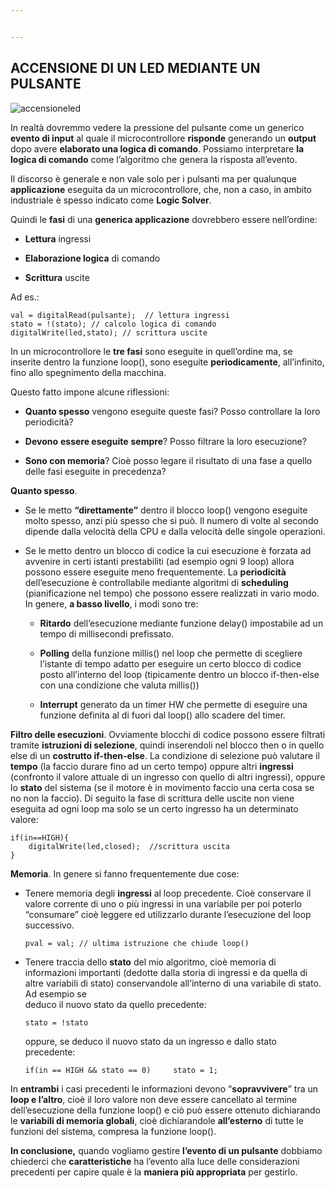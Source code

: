 ```yaml
---


---
```


<h2 id="accensione-di-un-led-mediante-un-pulsante"><strong>ACCENSIONE DI UN LED MEDIANTE UN PULSANTE</strong></h2>
<p><img src="https://db3pap001files.storage.live.com/y4pLA1Tn26nfeXqgSYvnWrNrv0nD3tOnKmWQxhb-a6K7C1DyW23JQ0GkGQvNVVRx1IDiYCUaB0pMxHYFgw4oKdyFJq43nNCzo90NAAzEwcZANi9quPCd3xGLrx0erEtwSX4NVI3O5NJTrc_sQ_CJwxx0DXbXopOsovgl8s9yotoz-Qwdz9wT0tdI4mGGrABEHAn3_afZkmf50hIbXvK0Y0Qfx_imCmgEILOpO-NuVcYdbI/accensioneled.png?psid=1&amp;width=824&amp;height=349" alt="accensioneled"></p>
<p>In realtà dovremmo vedere la pressione del pulsante come un generico <strong>evento di input</strong> al quale il microcontrollore <strong>risponde</strong> generando un <strong>output</strong> dopo avere <strong>elaborato una logica di comando</strong>. Possiamo interpretare <strong>la logica di comando</strong> come l’algoritmo che genera la risposta all’evento.</p>
<p>Il discorso è generale e non vale solo per i pulsanti ma per qualunque <strong>applicazione</strong> eseguita da un microcontrollore, che, non a caso, in ambito industriale è spesso indicato come <strong>Logic Solver</strong>.</p>
<p>Quindi le <strong>fasi</strong> di una <strong>generica applicazione</strong> dovrebbero essere nell’ordine:</p>
<ul>
<li>
<p><strong>Lettura</strong> ingressi</p>
</li>
<li>
<p><strong>Elaborazione logica</strong> di comando</p>
</li>
<li>
<p><strong>Scrittura</strong> uscite</p>
</li>
</ul>
<p>Ad es.:</p>
<pre class=" language-c"><code class="prism ++ language-c">val <span class="token operator">=</span> <span class="token function">digitalRead</span><span class="token punctuation">(</span>pulsante<span class="token punctuation">)</span><span class="token punctuation">;</span>  <span class="token comment">// lettura ingressi</span>
stato <span class="token operator">=</span> <span class="token operator">!</span><span class="token punctuation">(</span>stato<span class="token punctuation">)</span><span class="token punctuation">;</span> <span class="token comment">// calcolo logica di comando</span>
<span class="token function">digitalWrite</span><span class="token punctuation">(</span>led<span class="token punctuation">,</span>stato<span class="token punctuation">)</span><span class="token punctuation">;</span> <span class="token comment">// scrittura uscite</span>
</code></pre>
<p>In un microcontrollore le <strong>tre fasi</strong> sono eseguite in quell’ordine ma, se inserite dentro la funzione loop(), sono eseguite <strong>periodicamente</strong>, all’infinito, fino allo spegnimento della macchina.</p>
<p>Questo fatto impone alcune riflessioni:</p>
<ul>
<li>
<p><strong>Quanto spesso</strong> vengono eseguite queste fasi? Posso controllare la loro periodicità?</p>
</li>
<li>
<p><strong>Devono</strong> <strong>essere eseguite</strong> <strong>sempre</strong>? Posso filtrare la loro esecuzione?</p>
</li>
<li>
<p><strong>Sono con memoria</strong>? Cioè posso legare il risultato di una fase a quello delle fasi eseguite in precedenza?</p>
</li>
</ul>
<p><strong>Quanto spesso</strong>.</p>
<ul>
<li>
<p>Se le metto <strong>“direttamente”</strong> dentro il blocco loop() vengono eseguite molto spesso, anzi più spesso che si può. Il numero di volte al secondo dipende dalla velocità della CPU e dalla velocità delle singole operazioni.</p>
</li>
<li>
<p>Se le metto dentro un blocco di codice la cui esecuzione è forzata ad avvenire in certi istanti prestabiliti (ad esempio ogni 9 loop) allora possono essere eseguite meno frequentemente. La <strong>periodicità</strong> dell’esecuzione è controllabile mediante algoritmi di <strong>scheduling</strong> (pianificazione nel tempo) che possono essere realizzati in vario modo. In genere, <strong>a basso livello</strong>, i modi sono tre:</p>
<ul>
<li>
<p><strong>Ritardo</strong> dell’esecuzione mediante funzione delay() impostabile ad un tempo di millisecondi prefissato.</p>
</li>
<li>
<p><strong>Polling</strong> della funzione millis() nel loop che permette di scegliere l’istante di tempo adatto per eseguire un certo blocco di codice posto all’interno del loop (tipicamente dentro un blocco if-then-else con una condizione che valuta millis())</p>
</li>
<li>
<p><strong>Interrupt</strong> generato da un timer HW che permette di eseguire una funzione definita al di fuori dal loop() allo scadere del timer.</p>
</li>
</ul>
</li>
</ul>
<p><strong>Filtro delle esecuzioni</strong>. Ovviamente blocchi di codice possono essere filtrati tramite <strong>istruzioni di selezione</strong>, quindi inserendoli nel blocco then o in quello else di un <strong>costrutto if-then-else</strong>. La condizione di selezione può valutare il <strong>tempo</strong> (la faccio durare fino ad un certo tempo) oppure altri <strong>ingressi</strong> (confronto il valore attuale di un ingresso con quello di altri ingressi), oppure lo <strong>stato</strong> del sistema (se il motore è in movimento faccio una certa cosa se no non la faccio). Di seguito la fase di scrittura delle uscite non viene eseguita ad ogni loop ma solo se un certo ingresso ha un determinato valore:</p>
<pre class=" language-c"><code class="prism ++ language-c"><span class="token keyword">if</span><span class="token punctuation">(</span>in<span class="token operator">==</span>HIGH<span class="token punctuation">)</span><span class="token punctuation">{</span>
	<span class="token function">digitalWrite</span><span class="token punctuation">(</span>led<span class="token punctuation">,</span>closed<span class="token punctuation">)</span><span class="token punctuation">;</span>  <span class="token comment">//scrittura uscita</span>
<span class="token punctuation">}</span>
</code></pre>
<p><strong>Memoria</strong>. In genere si fanno frequentemente due cose:</p>
<ul>
<li>Tenere memoria degli <strong>ingressi</strong> al loop precedente. Cioè conservare il valore corrente di uno o più ingressi in una variabile per poi poterlo “consumare” cioè leggere ed utilizzarlo durante l’esecuzione del loop successivo.<pre class=" language-c"><code class="prism ++ language-c">pval <span class="token operator">=</span> val<span class="token punctuation">;</span> <span class="token comment">// ultima istruzione che chiude loop()</span>
</code></pre>
</li>
<li>Tenere traccia dello <strong>stato</strong> del mio algoritmo, cioè memoria di informazioni importanti (dedotte dalla storia di ingressi e da quella di altre variabili di stato) conservandole all’interno di una variabile di stato. Ad esempio se<br>
deduco il nuovo stato da quello precedente:<pre class=" language-c"><code class="prism ++ language-c">stato <span class="token operator">=</span> <span class="token operator">!</span>stato 
</code></pre>
oppure, se deduco il nuovo stato da un ingresso e dallo stato precedente:<pre class=" language-c"><code class="prism ++ language-c"><span class="token keyword">if</span><span class="token punctuation">(</span>in <span class="token operator">==</span> HIGH <span class="token operator">&amp;&amp;</span> stato <span class="token operator">==</span> <span class="token number">0</span><span class="token punctuation">)</span> 	stato <span class="token operator">=</span> <span class="token number">1</span><span class="token punctuation">;</span> 
</code></pre>
</li>
</ul>
<p>In <strong>entrambi</strong> i casi precedenti le informazioni devono “<strong>sopravvivere</strong>” tra un <strong>loop e l’altro</strong>, cioè il loro valore non deve essere cancellato al termine dell’esecuzione della funzione loop() e ciò può essere ottenuto dichiarando le <strong>variabili di memoria globali</strong>, cioè dichiarandole <strong>all’esterno</strong> di tutte le funzioni del sistema, compresa la funzione loop().</p>
<p><strong>In conclusione,</strong> quando vogliamo gestire <strong>l’evento di un pulsante</strong> dobbiamo chiederci che <strong>caratteristiche</strong> ha l’evento alla luce delle considerazioni precedenti per capire quale è la <strong>maniera più appropriata</strong> per gestirlo.</p>

